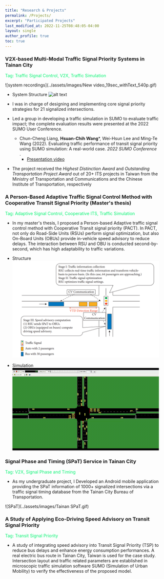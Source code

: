 ```yaml
---
title: "Research & Projects"
permalink: /Projects/
excerpt: "Participated Projects"
last_modified_at: 2022-11-25T08:48:05-04:00
layout: single
author_profile: true
toc: true
---
```


### V2X-based Multi-Modal Traffic Signal Priority Systems in Tainan City 
<font color="#07F372">Tag: Traffic Signal Control, V2X, Traffic Simulation</font>

![system recordings](../assets/images/New video_19sec_withText_540p.gif)

* System Structure
![alt text](../assets/images/TainanTSP_SystemStructure_2.png)

* I was in charge of designing and implementing core signal priority strategies for 21 signalized intersections.
* Led a group in developing a traffic simulation in SUMO to evaluate traffic impact; the complete evaluation results were presented at the 2022 SUMO User Conference.
    * Chun-Cheng Liang, **Hsuan-Chih Wang***, Wei-Hsun Lee and Ming-Te Wang (2022). Evaluating traffic performance of transit signal priority using SUMO simulation: A real-world case. _2022 SUMO Conference_ .
        * [Presentation video](https://www.youtube.com/watch?v=orrKpgA8jCw)

* The project received the *Highest Distinction Award* and *Outstanding Transportation Project Award* out of 20+ ITS projects in Taiwan from the Ministry of Transportation and Communications and the Chinese Institute of Transportation, respectively

### A Person-Based Adaptive Traffic Signal Control Method with Cooperative Transit Signal Priority (Master's thesis)
<font color="#07F372">Tag: Adaptive Signal Control, Cooperative ITS, Traffic Simulation</font>

* In my master's thesis, I proposed a Person-based Adaptive traffic signal control method with Cooperative Transit signal priority (PACT). In PACT, not only do Road-Side Units (RSUs) perform signal optimization, but also On-Board Units (OBUs) provide in-vehicle speed advisory to reduce delays. The interaction between RSU and OBU is conducted second-by-second, which has high adaptability to traffic variations.

* Structure
![simulation](../assets/images/process_Of_PACT.png)

* Simulation
![simulation](../assets/images/SUMO_master_thesis.gif)

### Signal Phase and Timing (SPaT) Service in Tainan City 
<font color="#07F372">Tag: V2X, Signal Phase and Timing</font>

* As my undergraduate project, I Developed an Android mobile application providing the SPaT information of 1000+ signalized intersections via a traffic signal timing database from the Tainan City Bureau of Transportation. 

![SPaT](../assets/images/Tainan SPaT.gif)

### A Study of Applying Eco-Driving Speed Advisory on Transit Signal Priority
<font color="#07F372">Tag: Transit Signal Priority</font>

* A study of integrating speed advisory into Transit Signal Priority (TSP) to reduce bus delays and enhance energy consumption performances. A real electric bus route in Tainan City, Taiwan is used for the case study. Intersection layout and traffic related parameters are established in microscopic traffic simulation software SUMO (Simulation of Urban Mobility) to verify the effectiveness of the proposed model.



